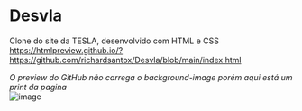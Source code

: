 # Desvla
Clone do site da TESLA, desenvolvido com HTML e CSS
https://htmlpreview.github.io/?https://github.com/richardsantox/Desvla/blob/main/index.html


 *O preview do GitHub não carrega o background-image porém aqui está um print da pagina*  
![image](https://user-images.githubusercontent.com/63883231/171972116-af7a8280-7047-4978-ab52-7bc802dd8465.png)
